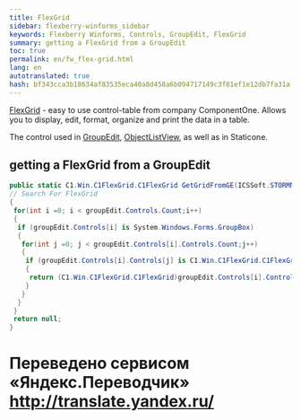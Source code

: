 ```yaml
--- 
title: FlexGrid 
sidebar: flexberry-winforms_sidebar 
keywords: Flexberry Winforms, Controls, GroupEdit, FlexGrid 
summary: getting a FlexGrid from a GroupEdit 
toc: true 
permalink: en/fw_flex-grid.html 
lang: en 
autotranslated: true 
hash: bf343cca3b18634af83535eca40a8d458a6b094717149c3f81ef1e12db7fa31a 
--- 
```


[FlexGrid](http://www.componentone.com/SuperProducts/FlexGridWinForms/) - easy to use control-table from company ComponentOne. Allows you to display, edit, format, organize and print the data in a table. 

The control used in [GroupEdit](fw_group-edit.html), [ObjectListView](fw_objectlistview.html), as well as in Staticone. 

## getting a FlexGrid from a GroupEdit 

```csharp
public static C1.Win.C1FlexGrid.C1FlexGrid GetGridFromGE(ICSSoft.STORMNET.Windows.Forms.GroupEditBase groupEdit)
// Search For FlexGrid 
{
 for(int i =0; i < groupEdit.Controls.Count;i++)
 {
  if (groupEdit.Controls[i] is System.Windows.Forms.GroupBox)
  {
   for(int j =0; j < groupEdit.Controls[i].Controls.Count;j++)
   {
    if (groupEdit.Controls[i].Controls[j] is C1.Win.C1FlexGrid.C1FlexGrid)
    {
     return (C1.Win.C1FlexGrid.C1FlexGrid)groupEdit.Controls[i].Controls[j];
    }
   }
  }
 }
 return null;
}
``` 



 # Переведено сервисом «Яндекс.Переводчик» http://translate.yandex.ru/